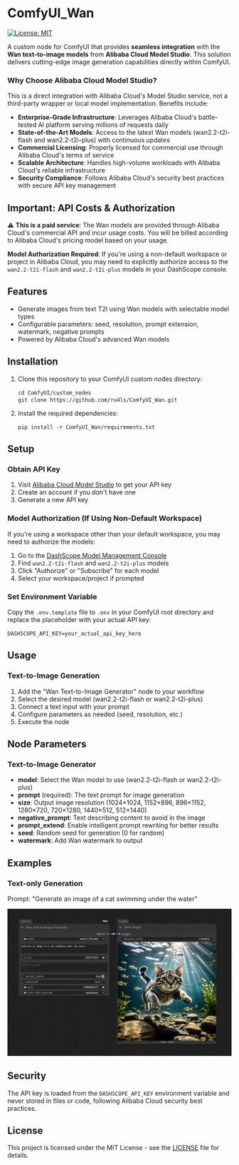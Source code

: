 # ComfyUI_Wan

[![License: MIT](https://img.shields.io/badge/License-MIT-yellow.svg)](LICENSE)


A custom node for ComfyUI that provides **seamless integration** with the **Wan text-to-image models** from **Alibaba Cloud Model Studio**. This solution delivers cutting-edge image generation capabilities directly within ComfyUI.

### Why Choose Alibaba Cloud Model Studio?

This is a direct integration with Alibaba Cloud's Model Studio service, not a third-party wrapper or local model implementation. Benefits include:

- **Enterprise-Grade Infrastructure**: Leverages Alibaba Cloud's battle-tested AI platform serving millions of requests daily
- **State-of-the-Art Models**: Access to the latest Wan models (wan2.2-t2i-flash and wan2.2-t2i-plus) with continuous updates
- **Commercial Licensing**: Properly licensed for commercial use through Alibaba Cloud's terms of service
- **Scalable Architecture**: Handles high-volume workloads with Alibaba Cloud's reliable infrastructure
- **Security Compliance**: Follows Alibaba Cloud's security best practices with secure API key management

## Important: API Costs & Authorization

⚠️ **This is a paid service**: The Wan models are provided through Alibaba Cloud's commercial API and incur usage costs. You will be billed according to Alibaba Cloud's pricing model based on your usage.

 **Model Authorization Required**: If you're using a non-default workspace or project in Alibaba Cloud, you may need to explicitly authorize access to the `wan2.2-t2i-flash` and `wan2.2-t2i-plus` models in your DashScope console.

## Features

- Generate images from text T2I using Wan models with selectable model types
- Configurable parameters: seed, resolution, prompt extension, watermark, negative prompts
- Powered by Alibaba Cloud's advanced Wan models

## Installation

1. Clone this repository to your ComfyUI custom nodes directory:
   ```
   cd ComfyUI/custom_nodes
   git clone https://github.com/ru4ls/ComfyUI_Wan.git
   ```

2. Install the required dependencies:
   ```
   pip install -r ComfyUI_Wan/requirements.txt
   ```

## Setup

### Obtain API Key

1. Visit [Alibaba Cloud Model Studio](https://dashscope.console.aliyun.com/apiKey) to get your API key
2. Create an account if you don't have one
3. Generate a new API key

### Model Authorization (If Using Non-Default Workspace)

If you're using a workspace other than your default workspace, you may need to authorize the models:

1. Go to the [DashScope Model Management Console](https://dashscope.console.aliyun.com/model)
2. Find `wan2.2-t2i-flash` and `wan2.2-t2i-plus` models
3. Click "Authorize" or "Subscribe" for each model
4. Select your workspace/project if prompted

### Set Environment Variable

Copy the `.env.template` file to `.env` in your ComfyUI root directory and replace the placeholder with your actual API key:
```
DASHSCOPE_API_KEY=your_actual_api_key_here
```

## Usage

### Text-to-Image Generation

1. Add the "Wan Text-to-Image Generator" node to your workflow
2. Select the desired model (wan2.2-t2i-flash or wan2.2-t2i-plus)
3. Connect a text input with your prompt
4. Configure parameters as needed (seed, resolution, etc.)
5. Execute the node

## Node Parameters

### Text-to-Image Generator
- **model**: Select the Wan model to use (wan2.2-t2i-flash or wan2.2-t2i-plus)
- **prompt** (required): The text prompt for image generation
- **size**: Output image resolution (1024×1024, 1152×896, 896×1152, 1280×720, 720×1280, 1440×512, 512×1440)
- **negative_prompt**: Text describing content to avoid in the image
- **prompt_extend**: Enable intelligent prompt rewriting for better results
- **seed**: Random seed for generation (0 for random)
- **watermark**: Add Wan watermark to output

## Examples

### Text-only Generation
Prompt: "Generate an image of a cat swimming under the water"

![Text-to-Image Example](media/ComfyUI_wan-t2i.png)

## Security

The API key is loaded from the `DASHSCOPE_API_KEY` environment variable and never stored in files or code, following Alibaba Cloud security best practices.

## License

This project is licensed under the MIT License - see the [LICENSE](LICENSE) file for details.